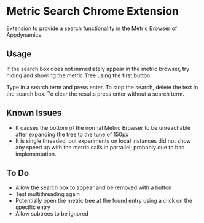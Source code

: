 Metric Search Chrome Extension
==============================
Extension to provide a search functionality in the Metric Browser of Appdynamics. 

Usage
-----

If the search box does not immediately appear in the metric browser, try hiding and showing the metric Tree using the first button

Type in a search term and press enter.
To stop the search, delete the text in the search box.
To clear the results press enter without a search term.

Known Issues
------------

- It causes the bottom of the normal Metric Browser to be unreachable after expanding the tree to the tune of 150px
- It is single threaded, but experiments on local instances did not show any speed up with the metric calls in parrallel; probably due to bad implementation.

To Do
-----

- Allow the search box to appear and be removed with a button
- Test multithreading again
- Potentially open the metric tree at the found entry using a click on the specific entry
- Allow subtrees to be ignored
